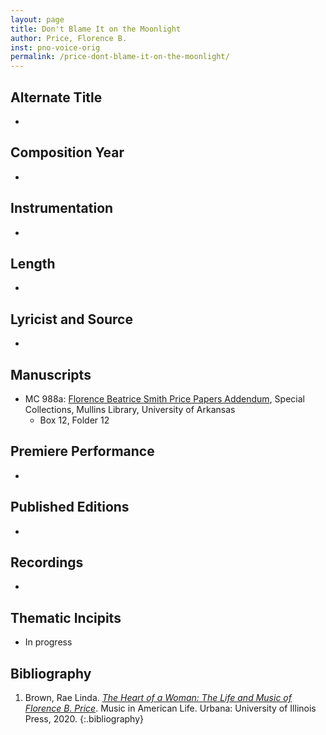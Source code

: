 ```yaml
---
layout: page
title: Don't Blame It on the Moonlight
author: Price, Florence B.
inst: pno-voice-orig
permalink: /price-dont-blame-it-on-the-moonlight/
---
```


## Alternate Title
- 

## Composition Year
- 

## Instrumentation
- 

## Length
- 

## Lyricist and Source
-

## Manuscripts
- MC 988a: <a href="https://uark.as.atlas-sys.com/repositories/2/resources/1522" target="_blank">Florence Beatrice Smith Price Papers Addendum</a>, Special Collections, Mullins Library, University of Arkansas
    * Box 12, Folder 12

## Premiere Performance
- 

## Published Editions
- 

## Recordings
- 

## Thematic Incipits
- In progress

## Bibliography
1. Brown, Rae Linda. <a href="https://www.worldcat.org/title/1122800180" target="_blank">*The Heart of a Woman: The Life and Music of Florence B. Price*</a>. Music in American Life. Urbana: University of Illinois Press, 2020.
{:.bibliography}
